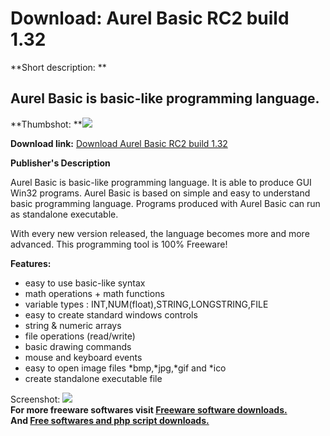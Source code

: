 # Download: Aurel Basic RC2 build 1.32

**Short description: **

## Aurel Basic is basic-like programming language.

  
**Thumbshot: **![](http://www.freewarefiles.com/screenshot/aurelbasic1_md.jpg)   
  
**Download link:** [Download Aurel Basic RC2 build 1.32](http://freesoftwares.boysofts.com/Aurel-Basic_program_40995.html)  
  

**Publisher's Description**  
  

Aurel Basic is basic-like programming language. It is able to produce GUI
Win32 programs. Aurel Basic is based on simple and easy to understand basic
programming language. Programs produced with Aurel Basic can run as standalone
executable.

With every new version released, the language becomes more and more advanced.
This programming tool is 100% Freeware!

**Features:**

  * easy to use basic-like syntax 
  * math operations + math functions 
  * variable types : INT,NUM(float),STRING,LONGSTRING,FILE 
  * easy to create standard windows controls 
  * string & numeric arrays 
  * file operations (read/write) 
  * basic drawing commands 
  * mouse and keyboard events 
  * easy to open image files *bmp,*jpg,*gif and *ico 
  * create standalone executable file 

  
  
Screenshot: ![](http://www.freewarefiles.com/screenshot/aurelbasic1.jpg)  
**For more freeware softwares visit [Freeware software downloads.](http://freesoftwares.boysofts.com/)**   
**And [Free softwares and php script downloads.](http://www.boysofts.com/)**

